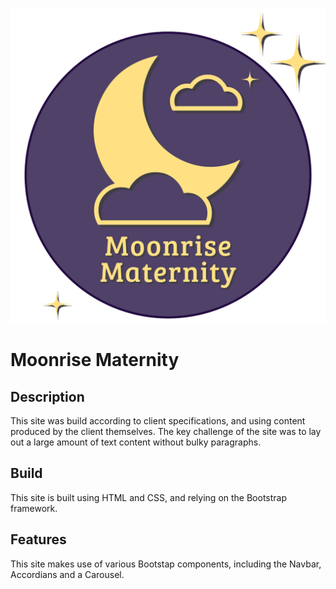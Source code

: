 ![Moonrise Logo](./images/logos_decorations/moonrise_logo.png)
# Moonrise Maternity

## Description
This site was build according to client specifications, and using content produced by the client themselves. The key challenge of the site was to lay out a large amount of text content without bulky paragraphs. 

## Build
This site is built using HTML and CSS, and relying on the Bootstrap framework.

## Features
This site makes use of various Bootstap components, including the Navbar, Accordians and a Carousel. 